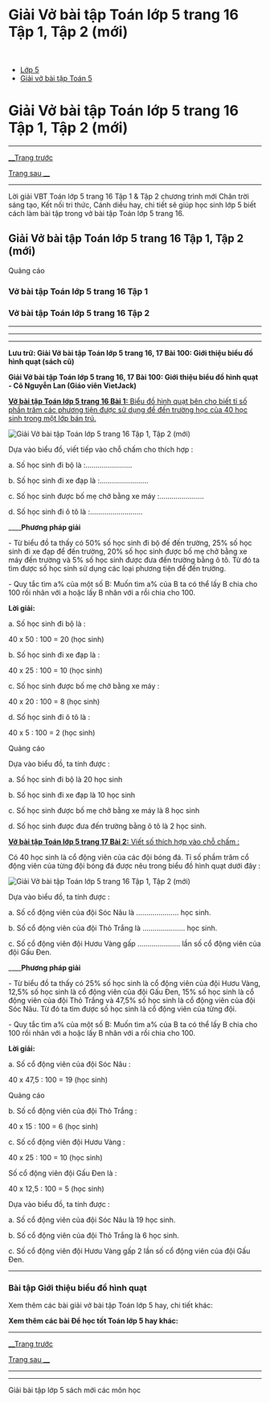 # Giải Vở bài tập Toán lớp 5 trang 16 Tập 1, Tập 2 (mới)

﻿

  * [Lớp 5](https://vietjack.com/series/lop-5.jsp)
  * [Giải vở bài tập Toán 5](https://vietjack.com/giai-vo-bai-tap-toan-5/index.jsp)



# Giải Vở bài tập Toán lớp 5 trang 16 Tập 1, Tập 2 (mới)

* * *

[__Trang trước](https://vietjack.com/giai-vo-bai-tap-toan-5/bai-99-luyen-tap-chung.jsp)

[Trang sau __](https://vietjack.com/giai-vo-bai-tap-toan-5/bai-101-luyen-tap-ve-tinh-dien-tich.jsp)

* * *

Lời giải VBT Toán lớp 5 trang 16 Tập 1 & Tập 2 chương trình mới Chân trời sáng tạo, Kết nối tri thức, Cánh diều hay, chi tiết sẽ giúp học sinh lớp 5 biết cách làm bài tập trong vở bài tập Toán lớp 5 trang 16.

## Giải Vở bài tập Toán lớp 5 trang 16 Tập 1, Tập 2 (mới)

Quảng cáo

### Vở bài tập Toán lớp 5 trang 16 Tập 1

### Vở bài tập Toán lớp 5 trang 16 Tập 2

* * *

* * *

* * *

**Lưu trữ: Giải Vở bài tập Toán lớp 5 trang 16, 17 Bài 100: Giới thiệu biểu đồ hình quạt (sách cũ)**

**Giải Vở bài tập Toán lớp 5 trang 16, 17 Bài 100: Giới thiệu biểu đồ hình quạt - Cô Nguyễn Lan (Giáo viên VietJack)**

[**Vở bài tập Toán lớp 5 trang 16 Bài 1:** Biểu đồ hình quạt bên cho biết tỉ số phần trăm các phương tiện được sử dụng để đến trường học của 40 học sinh trong một lớp bán trú.](https://vietjack.com/giai-vo-bai-tap-toan-5/bai-1-trang-16-vbt-toan-5-tap-2.jsp)

![Giải Vở bài tập Toán lớp 5 trang 16 Tập 1, Tập 2 \(mới\)](https://vietjack.com/giai-vo-bai-tap-toan-5/images/bai-1-trang-16-vbt-toan-5-tap-2.PNG)

Dựa vào biểu đồ, viết tiếp vào chỗ chấm cho thích hợp :

a. Số học sinh đi bộ là :……………….....

b. Số học sinh đi xe đạp là :……………………

c. Số học sinh được bố mẹ chở bằng xe máy :………………….

d. Số học sinh đi ô tô là :………………….....

____**Phương pháp giải**

\- Từ biểu đồ ta thấy có 50% số học sinh đi bộ đế đến trường, 25% số học sinh đi xe đạp để đến trường, 20% số học sinh được bố mẹ chở bằng xe máy đến trường và 5% số học sinh được đưa đến trường bằng ô tô. Từ đó ta tìm được số học sinh sử dụng các loại phương tiện để đến trường.

\- Quy tắc tìm a% của một số B: Muốn tìm a% của B ta có thể lấy B chia cho 100 rồi nhân với a hoặc lấy B nhân với a rồi chia cho 100. 

**Lời giải:**

a. Số học sinh đi bộ là :

40 x 50 : 100 = 20 (học sinh)

b. Số học sinh đi xe đạp là :

40 x 25 : 100 = 10 (học sinh)

c. Số học sinh được bố mẹ chở bằng xe máy :

40 x 20 : 100 = 8 (học sinh)

d. Số học sinh đi ô tô là :

40 x 5 : 100 = 2 (học sinh)

Quảng cáo

Dựa vào biểu đồ, ta tính được :

a. Số học sinh đi bộ là 20 học sinh

b. Số học sinh đi xe đạp là 10 học sinh

c. Số học sinh được bố mẹ chở bằng xe máy là 8 học sinh

d. Số học sinh được đưa đến trường bằng ô tô là 2 học sinh.

[**Vở bài tập Toán lớp 5 trang 17 Bài 2:** Viết số thích hợp vào chỗ chấm : ](https://vietjack.com/giai-vo-bai-tap-toan-5/bai-2-trang-17-vbt-toan-5-tap-2.jsp)

Có 40 học sinh là cổ động viên của các đội bóng đá. Tỉ số phầm trăm cổ động viên của từng đội bóng đá được nêu trong biểu đồ hình quạt dưới đây :

![Giải Vở bài tập Toán lớp 5 trang 16 Tập 1, Tập 2 \(mới\)](https://vietjack.com/giai-vo-bai-tap-toan-5/images/bai-2-trang-17-vbt-toan-5-tap-2-a.PNG)

Dựa vào biểu đồ, ta tính được :

a. Số cổ động viên của đội Sóc Nâu là ………………… học sinh.

b. Số cổ động viên của đội Thỏ Trắng là ………………… học sinh.

c. Số cổ động viên đội Hươu Vàng gấp ………………… lần số cổ động viên của đội Gấu Đen.

____**Phương pháp giải**

\- Từ biểu đồ ta thấy có 25% số học sinh là cổ động viên của đội Hươu Vàng, 12,5% số học sinh là cổ động viên của đội Gấu Đen, 15% số học sinh là cổ động viên của đội Thỏ Trắng và 47,5% số học sinh là cổ động viên của đội Sóc Nâu. Từ đó ta tìm được số học sinh là cổ động viên của từng đội.

\- Quy tắc tìm a% của một số B: Muốn tìm a% của B ta có thể lấy B chia cho 100 rồi nhân với a hoặc lấy B nhân với a rồi chia cho 100. 

**Lời giải:**

a. Số cổ động viên của đội Sóc Nâu :

40 x 47,5 : 100 = 19 (học sinh)

Quảng cáo

b. Số cổ động viên của đội Thỏ Trắng :

40 x 15 : 100 = 6 (học sinh)

c. Số cổ động viên đội Hươu Vàng :

40 x 25 : 100 = 10 (học sinh)

Số cổ động viên đội Gấu Đen là :

40 x 12,5 : 100 = 5 (học sinh)

Dựa vào biểu đồ, ta tính được :

a. Số cổ động viên của đội Sóc Nâu là 19 học sinh.

b. Số cổ động viên của đội Thỏ Trắng là 6 học sinh.

c. Số cổ động viên đội Hươu Vàng gấp 2 lần số cổ động viên của đội Gấu Đen.

* * *

### **Bài tập Giới thiệu biểu đồ hình quạt**

Xem thêm các bài giải vở bài tập Toán lớp 5 hay, chi tiết khác:

**Xem thêm các bài Để học tốt Toán lớp 5 hay khác:**

* * *

[__Trang trước](https://vietjack.com/giai-vo-bai-tap-toan-5/bai-99-luyen-tap-chung.jsp)

[Trang sau __](https://vietjack.com/giai-vo-bai-tap-toan-5/bai-101-luyen-tap-ve-tinh-dien-tich.jsp)

* * *

* * *

Giải bài tập lớp 5 sách mới các môn học
